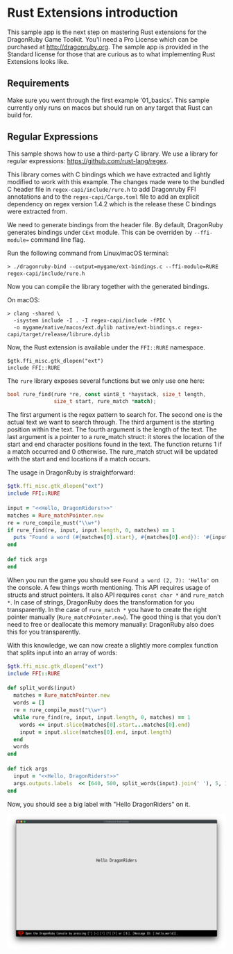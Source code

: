# Rust Extensions introduction

This sample app is the next step on mastering Rust extensions for the
DragonRuby Game Toolkit. You'll need a Pro License which can be purchased at
http://dragonruby.org. The sample app is provided in the Standard license for
those that are curious as to what implementing Rust Extensions looks like.

## Requirements

Make sure you went through the first example '01_basics'.
This sample currently only runs on macos but should run on any target that Rust can build for.

## Regular Expressions

This sample shows how to use a third-party C library. We use a library for
regular expressions: https://github.com/rust-lang/regex.

This library comes with C bindings which we have extracted and lightly modified to work with this example. The changes made were to the bundled C header file in `regex-capi/include/rure.h` to add Dragonruby FFI annotations and to the `regex-capi/Cargo.toml` file to add an explicit dependency on regex version 1.4.2 which is the release these C bindings were extracted from.

We need to generate bindings from the header file. By default, DragonRuby generates bindings under `CExt`
module. This can be overriden by `--ffi-module=` command line flag.

Run the following command from Linux/macOS terminal:

```
> ./dragonruby-bind --output=mygame/ext-bindings.c --ffi-module=RURE regex-capi/include/rure.h
```

Now you can compile the library together with the generated bindings.

On macOS:

```
> clang -shared \
  -isystem include -I . -I regex-capi/include -fPIC \
  -o mygame/native/macos/ext.dylib native/ext-bindings.c regex-capi/target/release/librure.dylib
```

Now, the Rust extension is available under the `FFI::RURE` namespace.

```
$gtk.ffi_misc.gtk_dlopen("ext")
include FFI::RURE
```

The `rure` library exposes several functions but we only use one here:

```rust
bool rure_find(rure *re, const uint8_t *haystack, size_t length,
               size_t start, rure_match *match);
```

The first argument is the regex pattern to search for. The second one is the
actual text we want to search through. The third argument is the starting position within the text. The fourth argument is the length of the text. The last argument is a pointer to a rure_match struct: it stores the location of the start and end character positions found in the text.
The function returns 1 if a match occurred and 0 otherwise. The rure_match struct will be updated with the start and end locations if a match occurs.

The usage in DragonRuby is straightforward:

```ruby
$gtk.ffi_misc.gtk_dlopen("ext")
include FFI::RURE

input = "<<Hello, DragonRiders!>>"
matches = Rure_matchPointer.new
re = rure_compile_must("\\w+")
if rure_find(re, input, input.length, 0, matches) == 1
  puts "Found a word (#{matches[0].start}, #{matches[0].end}): '#{input.slice(matches[0].start...matches[0].end)}'"
end

def tick args
end
```

When you run the game you should see `Found a word (2, 7): 'Hello'` on the console.
A few things worth mentioning. This API requires usage of structs and struct pointers. It also API requires `const char *` and `rure_match *`.
In case of strings, DragonRuby does the transformation for you transparently.
In the case of `rure_match *` you have to create the right pointer manually (`Rure_matchPointer.new`).
The good thing is that you don't need to free or deallocate this memory manually:
DragonRuby also does this for you transparently.

With this knowledge, we can now create a slightly more complex function that
splits input into an array of words:

```ruby
$gtk.ffi_misc.gtk_dlopen("ext")
include FFI::RURE

def split_words(input)
  matches = Rure_matchPointer.new
  words = []
  re = rure_compile_must("\\w+")
  while rure_find(re, input, input.length, 0, matches) == 1
    words << input.slice(matches[0].start...matches[0].end)
    input = input.slice(matches[0].end, input.length)
  end
  words
end

def tick args
  input = "<<Hello, DragonRiders!>>"
  args.outputs.labels  << [640, 500, split_words(input).join(' '), 5, 1]
end
```
 
Now, you should see a big label with "Hello DragonRiders" on it.

![Rust Regex](rust-regex-demo.png)
